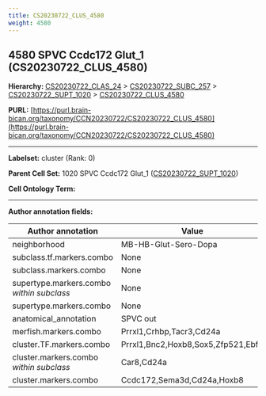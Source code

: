 ```yaml
---
title: CS20230722_CLUS_4580
weight: 4580
---
```

## 4580 SPVC Ccdc172 Glut_1 (CS20230722_CLUS_4580)
<b>Hierarchy: </b>
[CS20230722_CLAS_24](../CS20230722_CLAS_24) >
[CS20230722_SUBC_257](../CS20230722_SUBC_257) >
[CS20230722_SUPT_1020](../CS20230722_SUPT_1020) >
[CS20230722_CLUS_4580](../CS20230722_CLUS_4580)

**PURL:** [https://purl.brain-bican.org/taxonomy/CCN20230722/CS20230722_CLUS_4580](https://purl.brain-bican.org/taxonomy/CCN20230722/CS20230722_CLUS_4580)

---


**Labelset:** cluster (Rank: 0)

**Parent Cell Set:** 1020 SPVC Ccdc172 Glut_1 ([CS20230722_SUPT_1020](../CS20230722_SUPT_1020))



**Cell Ontology Term:** 

[MARKER GENES.]: #


---

[TRANSFERRED ANNOTATIONS.]: #


[AUTHOR ANNOTATION FIELDS.]: #


**Author annotation fields:**

| Author annotation | Value |
|-------------------|-------|
|neighborhood|MB-HB-Glut-Sero-Dopa|
|subclass.tf.markers.combo|None|
|subclass.markers.combo|None|
|supertype.markers.combo _within subclass_|None|
|supertype.markers.combo|None|
|anatomical_annotation|SPVC out|
|merfish.markers.combo|Prrxl1,Crhbp,Tacr3,Cd24a|
|cluster.TF.markers.combo|Prrxl1,Bnc2,Hoxb8,Sox5,Zfp521,Ebf2|
|cluster.markers.combo _within subclass_|Car8,Cd24a|
|cluster.markers.combo|Ccdc172,Sema3d,Cd24a,Hoxb8|
